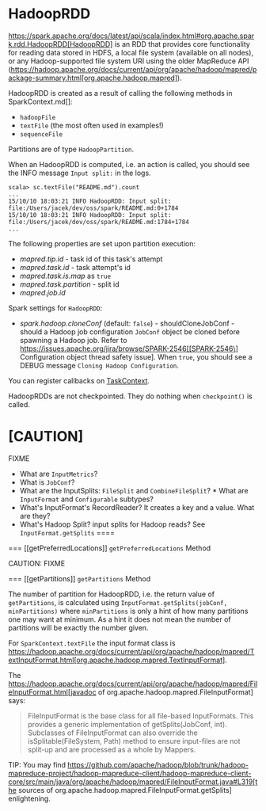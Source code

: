 # HadoopRDD

https://spark.apache.org/docs/latest/api/scala/index.html#org.apache.spark.rdd.HadoopRDD[HadoopRDD] is an RDD that provides core functionality for reading data stored in HDFS, a local file system (available on all nodes), or any Hadoop-supported file system URI using the older MapReduce API (https://hadoop.apache.org/docs/current/api/org/apache/hadoop/mapred/package-summary.html[org.apache.hadoop.mapred]).

HadoopRDD is created as a result of calling the following methods in SparkContext.md[]:

* `hadoopFile`
* `textFile` (the most often used in examples!)
* `sequenceFile`

Partitions are of type `HadoopPartition`.

When an HadoopRDD is computed, i.e. an action is called, you should see the INFO message `Input split:` in the logs.

```
scala> sc.textFile("README.md").count
...
15/10/10 18:03:21 INFO HadoopRDD: Input split: file:/Users/jacek/dev/oss/spark/README.md:0+1784
15/10/10 18:03:21 INFO HadoopRDD: Input split: file:/Users/jacek/dev/oss/spark/README.md:1784+1784
...
```

The following properties are set upon partition execution:

* *mapred.tip.id* - task id of this task's attempt
* *mapred.task.id* - task attempt's id
* *mapred.task.is.map* as `true`
* *mapred.task.partition* - split id
* *mapred.job.id*

Spark settings for `HadoopRDD`:

* *spark.hadoop.cloneConf* (default: `false`) - shouldCloneJobConf - should a Hadoop job configuration `JobConf` object be cloned before spawning a Hadoop job. Refer to https://issues.apache.org/jira/browse/SPARK-2546[[SPARK-2546\] Configuration object thread safety issue]. When `true`, you should see a DEBUG message `Cloning Hadoop Configuration`.

You can register callbacks on [TaskContext](../scheduler/TaskContext.md).

HadoopRDDs are not checkpointed. They do nothing when `checkpoint()` is called.

[CAUTION]
====
FIXME

* What are `InputMetrics`?
* What is `JobConf`?
* What are the InputSplits: `FileSplit` and `CombineFileSplit`? * What are `InputFormat` and `Configurable` subtypes?
* What's InputFormat's RecordReader? It creates a key and a value. What are they?
* What's Hadoop Split? input splits for Hadoop reads? See `InputFormat.getSplits`
====

=== [[getPreferredLocations]] `getPreferredLocations` Method

CAUTION: FIXME

=== [[getPartitions]] `getPartitions` Method

The number of partition for HadoopRDD, i.e. the return value of `getPartitions`, is calculated using `InputFormat.getSplits(jobConf, minPartitions)` where `minPartitions` is only a hint of how many partitions one may want at minimum. As a hint it does not mean the number of partitions will be exactly the number given.

For `SparkContext.textFile` the input format class is https://hadoop.apache.org/docs/current/api/org/apache/hadoop/mapred/TextInputFormat.html[org.apache.hadoop.mapred.TextInputFormat].

The https://hadoop.apache.org/docs/current/api/org/apache/hadoop/mapred/FileInputFormat.html[javadoc of org.apache.hadoop.mapred.FileInputFormat] says:

> FileInputFormat is the base class for all file-based InputFormats. This provides a generic implementation of getSplits(JobConf, int). Subclasses of FileInputFormat can also override the isSplitable(FileSystem, Path) method to ensure input-files are not split-up and are processed as a whole by Mappers.

TIP: You may find https://github.com/apache/hadoop/blob/trunk/hadoop-mapreduce-project/hadoop-mapreduce-client/hadoop-mapreduce-client-core/src/main/java/org/apache/hadoop/mapred/FileInputFormat.java#L319[the sources of org.apache.hadoop.mapred.FileInputFormat.getSplits] enlightening.
